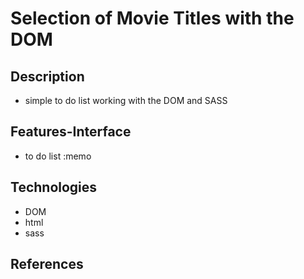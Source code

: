 # Selection of Movie Titles with the DOM

## Description

- simple to do list working with the DOM and SASS

## Features-Interface

- to do list :memo

## Technologies

- DOM
- html
- sass

## References


